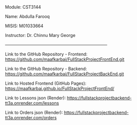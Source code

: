 Module: CST3144

Name: Abdulla Farooq

MISIS: M01033664

Instructor: Dr. Chinnu Mary George

————————————————————————

Link to the GitHub Repository - Frontend: https://github.com/maafkarbai/FullStackProjectFrontEnd.git

Link to the GitHub Repository - Backend: https://github.com/maafkarbai/FullStackProjectBackEnd.git

Link to Hosted Frontend (GitHub Pages): https://maafkarbai.github.io/FullStackProjectFrontEnd/

Link to Lessons json (Render): https://fullstackprojectbackend-tt3a.onrender.com/lessons

Link to Orders json (Render): https://fullstackprojectbackend-tt3a.onrender.com/orders

